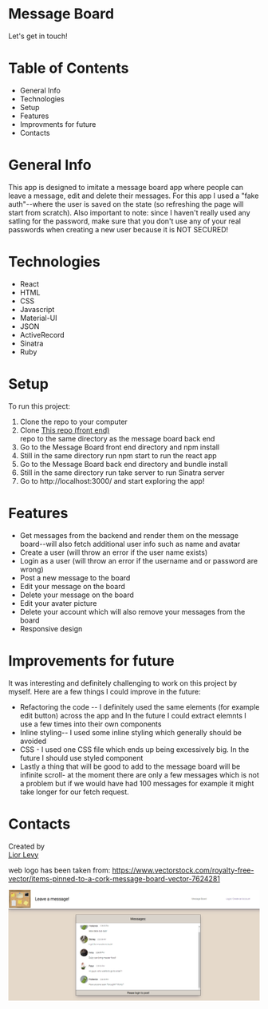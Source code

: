 # Message Board
 
Let's get in touch!
 
# Table of Contents
 
<ul>
  <li>General Info</li>
  <li>Technologies</li>
  <li>Setup</li>
  <li>Features</li>
  <li>Improvments for future</li>
  <li>Contacts</li>
</ul>
 
# General Info
 
This app is designed to imitate a message board app where people can leave a message, edit and delete their messages. For this app I used a "fake auth"--where the user is saved on the state (so refreshing the page will start from scratch). Also important to note: since I haven't really used any satling for the password, make sure that you don't use any of your real passwords when creating a new user because it is NOT SECURED!
 
# Technologies
 
<ul>
<li>React</li>
<li>HTML</li>
<li>CSS</li>
<li>Javascript</li>
<li>Material-UI</li>
<li>JSON</li>
<li>ActiveRecord</li>
<li>Sinatra</li>
<li>Ruby</li>
</ul>
 
# Setup
 
To run this project: <ol>
 
  <li>Clone the repo to your computer</li>
  <li>Clone  <a href="https://github.com/levydlior/message-board-front-end" target="_blank">This repo (front end)</a><br> repo to the same directory as the message board back end</li>
  <li>Go to the Message Board front end directory and npm install</li>
  <li>Still in the same directory run npm start to run the react app</li>
  <li>Go to the Message Board back end directory and bundle install</li>
  <li>Still in the same directory run take server to  run Sinatra server</li>
  <li>Go to http://localhost:3000/ and start exploring the app!</li>
  </ol>
 
# Features
 
<ul>
  <li>Get messages from the backend and render them on the message board--will also fetch additional user info such as name and avatar</li>
  <li>Create a user (will throw an error if the user name exists)</li>
  <li>Login as a user (will throw an error if the username and or password are wrong)</li>
  <li>Post a new message to the board</li>
  <li>Edit your message on the board</li>
  <li>Delete your message on the board</li>
  <li>Edit your avater picture</li>
  <li>Delete your account which will also remove your messages from the board</li>
  <li>Responsive design</li>
</ul>
 
# Improvements for future
 
It was interesting and definitely challenging to work on this project by myself. Here are a few things I could improve in the future:
<ul>
<li>Refactoring the code -- I definitely used the same elements (for example edit button) across the app and In the future I could extract elemnts I use a few times into their own components</li>
<li>Inline styling-- I used some inline styling which generally should be avoided</li>
<li>CSS - I used one CSS file which ends up being excessively big. In the future I should use styled component</li>
<li>Lastly a thing that will be good to add to the message board will be infinite scroll- at the moment there are only a few messages which is not a problem but if we would have had 100 messages for example it might take longer for our fetch request.</li>
</ul>
 
# Contacts
 
Created by <br>
<a href="https://www.linkedin.com/in/liordl/" target="_blank">Lior Levy</a><br>
 
web logo has been taken from:
https://www.vectorstock.com/royalty-free-vector/items-pinned-to-a-cork-message-board-vector-7624281
 
![Message Board Web](./msg-board.png "Message Board")
 

